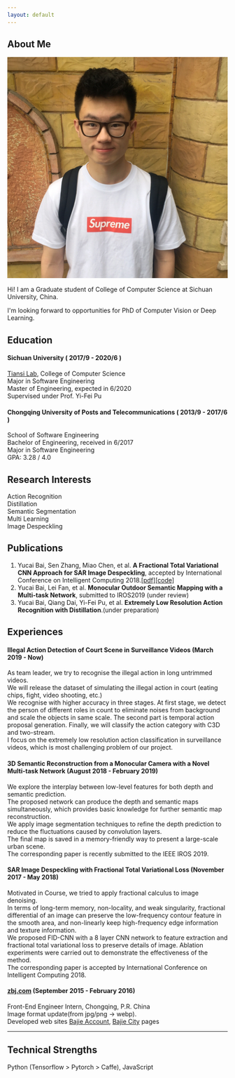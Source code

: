 ```yaml
---
layout: default
---
```


## About Me

<img class="profile-picture" src="portrait.jpg">

Hi! I am a Graduate student of College of Computer Science at Sichuan University, China.

I'm looking forward to opportunities for PhD of Computer Vision or Deep Learning.

## Education
#### Sichuan University ( 2017/9 - 2020/6 )
[Tiansi Lab](http://tiansilab.org/en/index.jsp), College of  Computer Science  
Major in Software Engineering  
Master of Engineering, expected in 6/2020  
Supervised under Prof. Yi-Fei Pu   

#### Chongqing University of Posts and Telecommunications ( 2013/9 - 2017/6 )
School of Software Engineering  
Bachelor of Engineering, received in 6/2017  
Major in Software Engineering  
GPA: 3.28 / 4.0  

## Research Interests
Action Recognition   
Distillation  
Semantic Segmentation  
Multi Learning  
Image Despeckling  

## Publications

1. Yucai Bai, Sen Zhang, Miao Chen, et al. __A Fractional Total Variational CNN Approach for SAR Image Despeckling__, accepted by International Conference on Intelligent Computing 2018.[\[pdf\]](https://link.springer.com/chapter/10.1007/978-3-319-95957-3_46)[\[code\]](https://github.com/RaymondByc/FID-CNN)
2. Yucai Bai, Lei Fan, et al. __Monocular Outdoor Semantic Mapping with a Multi-task Network__, submitted to IROS2019 (under review)
3. Yucai Bai, Qiang Dai, Yi-Fei Pu, et al. __Extremely Low Resolution Action Recognition with Distillation__.(under preparation)

## Experiences

#### Illegal Action Detection of Court Scene in Surveillance Videos  (March 2019 - Now)
As team leader, we try to recognise the illegal action in long untrimmed videos.  
We will release the dataset of simulating the illegal action in court (eating chips, fight, video shooting, etc.)    
We recognise with higher accuracy in three stages.
 At first stage, we detect the person of different roles in count to eliminate noises from background and scale the objects in same scale. 
 The second part is temporal action proposal generation.
 Finally, we will classify the action category with C3D and two-stream.  
I focus on the extremely low resolution action classification in surveillance videos,
which is most challenging problem of our project. 

#### 3D Semantic Reconstruction from a Monocular Camera with a Novel Multi-task Network (August 2018 - February 2019)
We explore the interplay between low-level features for both depth and semantic prediction.  
The proposed network can produce the depth and semantic maps simultaneously, which provides basic knowledge for further semantic map reconstruction.    
We apply image segmentation techniques to refine the depth prediction to reduce the fluctuations caused by convolution layers.   
The final map is saved in a memory-friendly way to present a large-scale urban scene.  
The corresponding paper is recently submitted to the IEEE IROS 2019.   

#### SAR Image Despeckling with Fractional Total Variational Loss (November 2017 - May 2018)
Motivated in <Fractional Calculus Application> Course, we tried to apply fractional calculus to image denoising.   
In terms of long-term memory, non-locality, and weak singularity, fractional differential of an image can preserve the low-frequency contour feature in the smooth area, 
and non-linearly keep high-frequency edge information and texture information.   
We proposed FID-CNN with a 8 layer CNN network to feature extraction and fractional total variational loss to preserve details of image. 
Ablation experiments were carried out to demonstrate the effectiveness of the method.   
The corresponding paper is accepted by International Conference on Intelligent Computing 2018.    

#### [zbj.com](zbj.com) (September 2015 - February 2016)
Front-End Engineer Intern, Chongqing, P.R. China   
Image format update(from jpg/png -> webp).      
Developed web sites [Bajie Account](cs.zbj.com), [Bajie City](city.zbj.com) pages     

---

## Technical Strengths

Python (Tensorflow > Pytorch > Caffe), JavaScript   